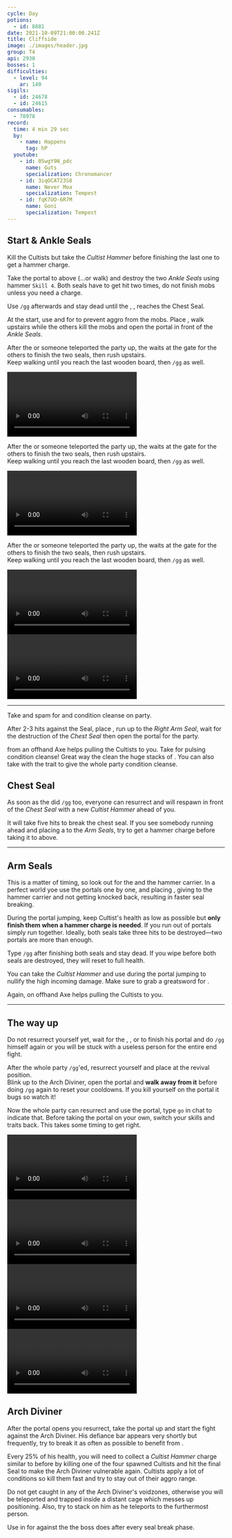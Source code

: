 ```yaml
---
cycle: Day
potions:
  - id: 8881
date: 2021-10-09T21:00:00.241Z
title: Cliffside
image: ./images/header.jpg
group: T4
api: 2930
bosses: 1
difficulties:
  - level: 94
    ar: 140
sigils:
  - id: 24678
  - id: 24615
consumables:
  - 78978
record:
  time: 4 min 29 sec
  by:
    - name: Happens
      tag: hP
  youtube:
    - id: 05wgY9N_pdc
      name: Guts
      specialization: Chronomancer
    - id: 3iqOCAT23S8
      name: Never Moa
      specialization: Tempest
    - id: fqK7UO-6R7M
      name: Goni
      specialization: Tempest
---
```


<Grid>
<GridItem sm="8">

## Start & Ankle Seals <Item id="8881" disableText/><Item id="24678" disableText/>

Kill the Cultists but take the _Cultist Hammer_ before finishing the last one to get a hammer charge.

Take the portal to above (...or walk) and destroy the two _Ankle Seals_ using hammer `Skill 4`. Both seals have to get hit two times, do not finish mobs unless you need a charge.

Use `/gg` afterwards and stay dead until the <Specialization name="Elementalist"/>, <Specialization name="Guardian"/>, <Specialization name="Thief"/> reaches the Chest Seal.

</GridItem>

<GridItem sm="4">

<MDImage src="fractals/cliffside/images/ankle_seals.jpg" caption="The ankle seals"/>

</GridItem>
</Grid>

<Tabs>
<Tab specialization="renegade">

At the start, use <Item id="8764"/> and <Item id="8801"/> for <Effect name="Stealth"/> to prevent aggro from the mobs. Place <Item id="78978"/>, walk upstairs while the others kill the mobs and open the portal in front of the _Ankle Seals_.

</Tab>

<Tab specialization="elementalist">

After the <Specialization name="Renegade"/> or someone teleported the party up, the <Specialization name="Elementalist"/> waits at the gate for the others to finish the two seals, then rush upstairs.\
Keep walking until you reach the last wooden board, then `/gg` as well.

<Video title="Guardian (same of ele) skip (to chest)" timestamp="129" youtube="MmJTsOhdQeo"/>
</Tab>

<Tab specialization="Guardian">

After the <Specialization name="Renegade"/> or someone teleported the party up, the <Specialization name="Elementalist"/> waits at the gate for the others to finish the two seals, then rush upstairs.\
Keep walking until you reach the last wooden board, then `/gg` as well.

<Video title="Guardian skip (to chest)" timestamp="129" youtube="MmJTsOhdQeo"/>
</Tab>

<Tab specialization="Thief">

After the <Specialization name="Renegade"/> or someone teleported the party up, the <Specialization name="Elementalist"/> waits at the gate for the others to finish the two seals, then rush upstairs.\
Keep walking until you reach the last wooden board, then `/gg` as well.

<Grid>
<GridItem sm="6">
<Video title="Thief skip (to ankle)" timestamp="70" youtube="Alpgs_GaZV0"/>
</GridItem>

<GridItem sm="6">
<Video title="Thief skip (to chest)" timestamp="86" youtube="Alpgs_GaZV0"/>
</GridItem>
</Grid>
</Tab>
</Tabs>

---

<Grid>
<GridItem sm="6">
<Tabs>
<Tab specialization="renegade">

Take <Skill name="Legendary Demon stance"/> and spam <Skill name="Pain absorption"/> for <Boon name="Resistance"/> and condition cleanse on party.

After 2-3 hits against the Seal, place <Item id="78978"/>, run up to the _Right Arm Seal_, wait for the destruction of the _Chest Seal_ then open the portal for the party.

</Tab>

<Tab specialization="soulbeast">

<Skill id="12638"/> from an offhand Axe helps pulling the Cultists to you. Take <Skill id="12489"/> for pulsing condition cleanse! Great way the clean the huge stacks of <Condition name="Burning"/>. You can also take <Skill name="Bear stance"/> with the trait <Trait name="Leader of the Pack"/> to give the whole party condition cleanse.

</Tab>
</Tabs>
</GridItem>

<GridItem sm="6">

## Chest Seal <Item id="8881" disableText/><Item id="24678" disableText/>

As soon as the <Specialization name="Elementalist"/> did `/gg` too, everyone can resurrect and will respawn in front of the _Chest Seal_ with a new _Cultist Hammer_ ahead of you.

It will take five hits to break the chest seal. If you see somebody running ahead and placing a <Item name="whitemantleportaldevice"/> to the _Arm Seals_, try to get a hammer charge before taking it to above.

<MDImage src="fractals/cliffside/images/chest_seal.jpg" caption="The chest seal"/>

</GridItem>
</Grid>

---

<Grid>
<GridItem sm="5">

## Arm Seals <Item id="8881" disableText/><Item id="24678" disableText/>

This is a matter of timing, so look out for the <Item id="78978"/> and the hammer carrier. In a perfect world yoe use the portals one by one, and <Specialization name="Renegade"/> placing <Skill name="Inspiring Reinforcement"/>, giving <Boon name="Stability"/> to the hammer carrier and not getting knocked back, resulting in faster seal breaking.

During the portal jumping, keep Cultist's health as low as possible but **only finish them when a hammer charge is needed**. If you run out of portals simply run together. Ideally, both seals take three hits to be destroyed—two portals are more than enough.

Type `/gg` after finishing both seals and stay dead. If you wipe before both seals are destroyed, they will reset to full health.
</GridItem>

<GridItem sm="7">

<MDImage src="fractals/cliffside/images/arm_seal.jpg" caption="One of the arm seals"/>

<Tabs>
<Tab specialization="berserker">

You can take the _Cultist Hammer_ and use <Skill id="21815"/> during the portal jumping to nullify the high incoming damage. Make sure to grab a greatsword for <Skill name="arcdivider"/>.

</Tab>

<Tab specialization="soulbeast">
Again, <Skill id="12638"/> on offhand Axe helps pulling the Cultists to you.
</Tab>
</Tabs>
</GridItem>
</Grid>

---

<Grid>
<GridItem sm="12">

## The way up

Do not resurrect yourself yet, wait for the <Specialization name="Revenant"/>, <Specialization name="Elementalist"/>, <Specialization name="Guardian"/> or <Specialization name="Thief"/> to finish his portal and do `/gg` himself again or you will be stuck with a useless person for the entire end fight.

After the whole party `/gg`'ed, resurrect yourself and place <Item id="78978"/> at the revival position.  
Blink up to the Arch Diviner, open the portal and **walk away from it** before doing `/gg` again to reset your cooldowns. If you kill yourself on the portal it bugs so watch it!

Now the whole party can resurrect and use the portal, type `go` in chat to indicate that. Before taking the portal on your own, switch your skills and traits back. This takes some timing to get right.
</GridItem>

<GridItem sm="12">
<Tabs>
<Tab specialization="renegade">
<Video title="Revenant skip" youtube="-zJLBwkO1Cg"/>
</Tab>

<Tab specialization="elementalist">
<Video title="Ele skip" youtube="OjUvCp2h_04"/>
</Tab>

<Tab specialization="Guardian">
<Video title="Guardian skip" timestamp="162" youtube="MmJTsOhdQeo"/>
</Tab>

<Tab specialization="Thief">
<Video title="Thief skip" timestamp="125" youtube="Alpgs_GaZV0"/>
</Tab>
</Tabs>
</GridItem>

<GridItem sm="6">

## Arch Diviner <Item id="8881" disableText/><Item id="24678" disableText/>

After the portal opens you resurrect, take the portal up and start the fight against the Arch Diviner. His defiance bar appears very shortly but frequently, try to break it as often as possible to benefit from <Trait id="1502"/>.

Every 25% of his health, you will need to collect a _Cultist Hammer_ charge similar to before by killing one of the four spawned Cultists and hit the final Seal to make the Arch Diviner vulnerable again. Cultists apply a lot of conditions so kill them fast and try to stay out of their aggro range.

Do not get caught in any of the Arch Diviner's voidzones, otherwise you will be teleported and trapped inside a distant cage which messes up positioning. Also, try to stack on him as he teleports to the furthermost person.

</GridItem>

<GridItem sm="6">
<Tabs>
<Tab specialization="revenant">

Use <Skill name="Inspiring Reinforcement"/> in <Skill name="Legendary Dwarf Stance" disableText/> for <Boon name="Stability"/> against the <Control name="Knockdown"/> the boss does after every seal break phase.
</Tab>
</Tabs>

<MDImage src="fractals/cliffside/images/arch_diviner.jpg" caption="The arch diviner and the final seal"/>

</GridItem>
</Grid>
